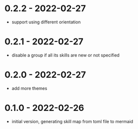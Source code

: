 # 0.2.2 - 2022-02-27
* support using different orientation
# 0.2.1 - 2022-02-27
* disable a group if all its skills are new or not specified
# 0.2.0 - 2022-02-27
* add more themes
# 0.1.0 - 2022-02-26
* initial version, generating skill map from toml file to mermaid